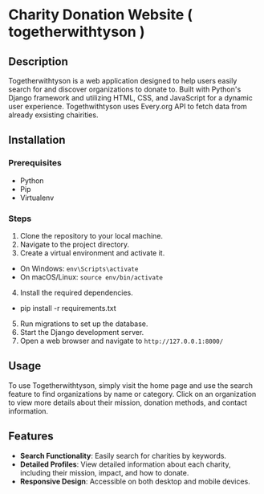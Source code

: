 # Charity Donation Website ( togetherwithtyson )

## Description
Togetherwithtyson is a web application designed to help users easily search for and discover organizations to donate to. Built with Python's Django framework and utilizing HTML, CSS, and JavaScript for a dynamic user experience. Togethwithtyson uses Every.org API to fetch data from already exsisting chairities. 

## Installation

### Prerequisites
- Python 
- Pip 
- Virtualenv 

### Steps
1. Clone the repository to your local machine.
2. Navigate to the project directory.
3. Create a virtual environment and activate it.
  - On Windows: `env\Scripts\activate`
  - On macOS/Linux: `source env/bin/activate`
4. Install the required dependencies.
  - pip install -r requirements.txt
5. Run migrations to set up the database.
6. Start the Django development server.
7. Open a web browser and navigate to `http://127.0.0.1:8000/`

## Usage
To use Togetherwithtyson, simply visit the home page and use the search feature to find organizations by name or category. Click on an organization to view more details about their mission, donation methods, and contact information.

## Features
- **Search Functionality**: Easily search for charities by keywords.
- **Detailed Profiles**: View detailed information about each charity, including their mission, impact, and how to donate.
- **Responsive Design**: Accessible on both desktop and mobile devices.

